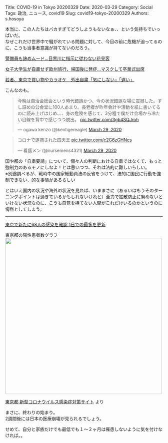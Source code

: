 Title: COVID-19 in Tokyo 20200329
Date: 2020-03-29
Category: Social
Tags: 政治, ニュース, covid19
Slug: covid19-tokyo-20200329
Authors: s.hosoya

本当に、この人たちはバカすぎてどうしようもないなぁ、、という気持ちでいっぱいだ。  
なぜこれだけ世界中で騒がれている問題に対して、今目の前に危機が迫ってるのに、こうも当事者意識が持てないのだろう。  

[警備員も諦めムード…目黒川に指示に従わない花見客](https://www.nikkansports.com/general/nikkan/news/202003290000449.html)  

[女子大学生が自粛せず欧州旅行、帰国後に発症…マスクして卒業式出席](https://www.yomiuri.co.jp/national/20200329-OYT1T50138/)

[若者、東京で買い物やカラオケ　外出自粛「気にしない」「遅い」](https://www.tokyo-np.co.jp/s/article/2020032801002426.html)


こんなのも。  

<blockquote class="twitter-tweet"><p lang="ja" dir="ltr">今晩は自治会総会という時代錯誤かつ、今の状況錯誤な場に震撼した。すし詰めの公会堂に100人あまり。長老者が昨年会計や活動を紙に書いてるのに読み上げはじめ、、、身の危険を感じて、3分程で僕だけ会場から冷たい目線を背中で感じつつ脱出。 <a href="https://t.co/3gb4SQJroh">pic.twitter.com/3gb4SQJroh</a></p>&mdash; ogawa kenzo (@kentigereagle) <a href="https://twitter.com/kentigereagle/status/1244245934113828867?ref_src=twsrc%5Etfw">March 29, 2020</a></blockquote> <script async src="https://platform.twitter.com/widgets.js" charset="utf-8"></script>

<blockquote class="twitter-tweet"><p lang="ja" dir="ltr">コロナで逮捕された四天王 <a href="https://t.co/c2G6zGHNcs">pic.twitter.com/c2G6zGHNcs</a></p>&mdash; 看護メン (@nursemens4321) <a href="https://twitter.com/nursemens4321/status/1244223059168350208?ref_src=twsrc%5Etfw">March 29, 2020</a></blockquote> <script async src="https://platform.twitter.com/widgets.js" charset="utf-8"></script>

国や都の「自粛要請」について、個々人の判断における自粛ではなくて、もっと強制力のあるモノにしなよ！とは思いつつ、それは法的に難しいらしい。  
※別途調べるが、戦時中の国家総動員法の反省をうけて、法的に国民に行動を強制できない、的な事情があるらしい  

とはいえ国内の状況や海外の状況を見れば、いままさに（あるいはもうそのターニングポイントは過ぎているかもしれないけれど）全力で拡散防止に努めないといけない状況なのに、こうも自覚を持てない人間がこれだけいるのかというのに愕然としてしまう。  

---

[東京で新たに68人の感染を確認 1日での最多を更新](https://headlines.yahoo.co.jp/hl?a=20200329-00010013-abema-soci)  

東京都の陽性患者数グラフ  
<a target=_blank href="https://blog.watarinohibi.tokyo/images/20200329_covid19_graph.png"><img src="https://blog.watarinohibi.tokyo/images/20200329_covid19_graph.png" width="500"></a>  

[東京都 新型コロナウイルス感染症対策サイト](https://stopcovid19.metro.tokyo.lg.jp/) より  

まさに、終わりの始まり。  
2週間後には日本の医療崩壊が見られるでしょう。  

せめて、自分と家族だけでも最低でも１～２ヶ月は罹患しないように気を付けなければ。。  
